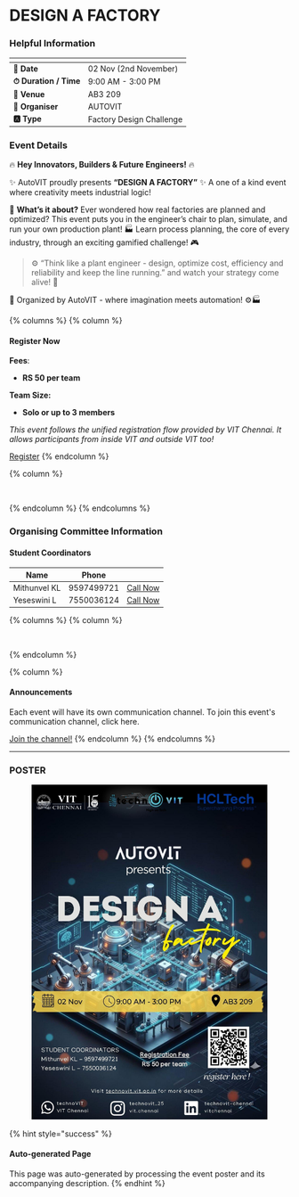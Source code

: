 # DESIGN A FACTORY



### Helpful Information

<table data-view="cards"><thead><tr><th></th><th></th></tr></thead><tbody><tr><td><strong>📅 Date</strong></td><td>02 Nov (2nd November)</td></tr><tr><td><strong>⏱ Duration / Time</strong></td><td>9:00 AM - 3:00 PM</td></tr><tr><td><strong>📍 Venue</strong></td><td>AB3 209</td></tr><tr><td><strong>👤 Organiser</strong></td><td>AUTOVIT</td></tr><tr><td><strong>🅰️ Type</strong></td><td>Factory Design Challenge</td></tr></tbody></table>

### Event Details

🔥 **Hey Innovators, Builders & Future Engineers!** 🔥

✨ AutoVIT proudly presents **“DESIGN A FACTORY”** ✨ A one of a kind event where creativity meets industrial logic!

🎯 **What’s it about?** Ever wondered how real factories are planned and optimized? This event puts you in the engineer’s chair to plan, simulate, and run your own production plant! 🏭 Learn process planning, the core of every industry, through an exciting gamified challenge! 🎮

> ⚙️ “Think like a plant engineer - design, optimize cost, efficiency and reliability and keep the line running.” and watch your strategy come alive! 🚀

🌟 Organized by AutoVIT - where imagination meets automation! ⚙️🏭

{% columns %}
{% column %}
#### Register Now

**Fees**:

* **RS 50 per team**

**Team Size:**

* **Solo or up to 3 members**

_This event follows the unified registration flow provided by VIT Chennai. It allows participants from inside VIT and outside VIT too!_

<a href="https://chennaievents.vit.ac.in/technovit/" class="button primary" data-icon="rocket-launch">Register</a>
{% endcolumn %}

{% column %}
<figure><img src="https://images.unsplash.com/photo-1607000975574-0b425df6975a?crop=entropy&#x26;cs=srgb&#x26;fm=jpg&#x26;ixid=M3wxOTcwMjR8MHwxfHNlYXJjaHw3fHxyZWdpc3RlcnxlbnwwfHx8fDE3NjEyNDU2MDF8MA&#x26;ixlib=rb-4.1.0&#x26;q=85" alt=""><figcaption></figcaption></figure>
{% endcolumn %}
{% endcolumns %}

### Organising Committee Information

#### Student Coordinators

<table data-card-size="large" data-view="cards"><thead><tr><th>Name</th><th>Phone</th><th></th></tr></thead><tbody><tr><td>Mithunvel KL</td><td>9597499721</td><td><a href="tel:9597499721" class="button secondary">Call Now</a></td></tr><tr><td>Yeseswini L</td><td>7550036124</td><td><a href="tel:7550036124" class="button secondary">Call Now</a></td></tr></tbody></table>

{% columns %}
{% column %}
<figure><img src="https://images.unsplash.com/photo-1650897877751-4446f52a0cb3?crop=entropy&#x26;cs=srgb&#x26;fm=jpg&#x26;ixid=M3wxOTcwMjR8MHwxfHNlYXJjaHw2fHxhbm5vdW5jZW1lbnR8ZW58MHx8fHwxNzYxMjQ2MzUxfDA&#x26;ixlib=rb-4.1.0&#x26;q=85" alt=""><figcaption></figcaption></figure>
{% endcolumn %}

{% column %}
#### Announcements

Each event will have its own communication channel. To join this event's communication channel, click here.

<a href="https://chat.whatsapp.com/Hi54gd6taVM7V7r6GFrxMQ?mode=wwt" class="button primary" data-icon="bullhorn">Join the channel!</a>
{% endcolumn %}
{% endcolumns %}

***

### POSTER

<figure><img src="../../.gitbook/assets/image (10).png" alt=""><figcaption></figcaption></figure>

{% hint style="success" %}
#### Auto-generated Page

This page was auto-generated by processing the event poster and its accompanying description.
{% endhint %}
